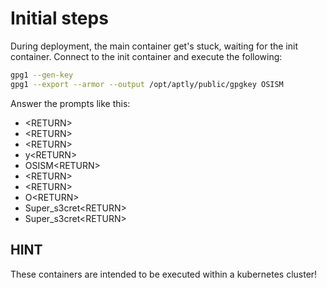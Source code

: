 # Initial steps

During deployment, the main container get's stuck, waiting for the init container.
Connect to the init container and execute the following:

```sh
gpg1 --gen-key
gpg1 --export --armor --output /opt/aptly/public/gpgkey OSISM
```

Answer the prompts like this:

- \<RETURN>
- \<RETURN>
- \<RETURN>
- y\<RETURN>
- OSISM\<RETURN>
- \<RETURN>
- \<RETURN>
- O\<RETURN>
- Super_s3cret\<RETURN>
- Super_s3cret\<RETURN>

## HINT

These containers are intended to be executed within a kubernetes cluster!

